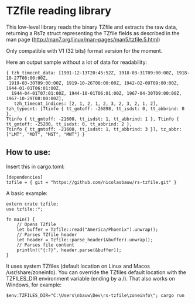 # TZfile reading library

This low-level library reads the binary TZfile and extracts the raw data, returning a RsTz struct representing the TZfile fields as described in the man page (http://man7.org/linux/man-pages/man5/tzfile.5.html)

Only compatible with V1 (32 bits) format version for the moment.

Here an output sample without a lot of data for readability:

```
{ tzh_timecnt_data: [1901-12-13T20:45:52Z, 1918-03-31T09:00:00Z, 1918-10-27T08:00:00Z,
 1919-03-30T09:00:00Z, 1919-10-26T08:00:00Z, 1942-02-09T09:00:00Z, 1944-01-01T06:01:00Z,
  1944-04-01T07:01:00Z, 1944-10-01T06:01:00Z, 1967-04-30T09:00:00Z, 1967-10-29T08:00:00Z],
   tzh_timecnt_indices: [2, 1, 2, 1, 2, 3, 2, 3, 2, 1, 2], tzh_typecnt: [Ttinfo { tt_gmtoff: -26898, tt_isdst: 0, tt_abbrind: 0 },
Ttinfo { tt_gmtoff: -21600, tt_isdst: 1, tt_abbrind: 1 }, Ttinfo { tt_gmtoff: -25200, tt_isdst: 0, tt_abbrind: 2 },
Ttinfo { tt_gmtoff: -21600, tt_isdst: 1, tt_abbrind: 3 }], tz_abbr: ["LMT", "MDT", "MST", "MWT"] }
```

## How to use:

Insert this in cargo.toml:
```
[dependencies]
tzfile = { git = "https://github.com/nicolasbauw/rs-tzfile.git" }
```

A basic example:

```
extern crate tzfile;
use tzfile::*;

fn main() {
    // Opens TZfile
    let buffer = Tzfile::read("America/Phoenix").unwrap();
    // Parses TZfile header
    let header = Tzfile::parse_header(&buffer).unwrap();
    // Parses file content
    println!("{:?}", header.parse(&buffer));
}
```

It uses system TZfiles (default location on Linux and Macos /usr/share/zoneinfo). You can override the TZfiles default location with the TZFILES_DIR environment variable (ending by a /). That also works on Windows, for example:

```
$env:TZFILES_DIR="C:\Users\nbauw\Dev\rs-tzfile\zoneinfo\"; cargo run
```